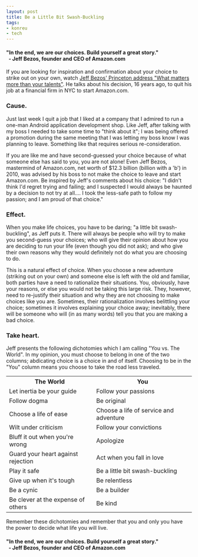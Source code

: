 ```yaml
---
layout: post
title: Be a Little Bit Swash-Buckling
tags:
- konreu
- tech
---
```

<p><h4>"In the end, we are our choices. Build yourself a great story."<br />&nbsp;&nbsp;- Jeff Bezos, founder and CEO of Amazon.com</h4></p>

<p>If you are looking for inspiration and confirmation about your choice to strike out on your own, watch <a href="http://www.ted.com/talks/jeff_bezos_gifts_vs_choices.html">Jeff Bezos' Princeton address "What matters more than your talents"</a>. He talks about his decision, 16 years ago, to quit his job at a financial firm in NYC to start Amazon.com. </p>

<h3>Cause.</h3>

<p>Just last week I quit a job that I liked at a company that I admired to run a one-man Android application development shop. Like Jeff, after talking with my boss I needed to take some time to "think about it"; I was being offered a promotion during the same meeting that I was letting my boss know I was planning to leave. Something like that requires serious re-consideration.</p>

<p>If you are like me and have second-guessed your choice because of what someone else has said to you, you are not alone! Even Jeff Bezos, mastermind of Amazon.com, net worth of $12.3 billion (billion with a 'b') in 2010, was advised by his boss to not make the choice to leave and start Amazon.com. Be inspired by Jeff's comments about his choice: "I didn't think I'd regret trying and failing; and I suspected I would always be haunted by a decision to not try at all.... I took the less-safe path to follow my passion; and I am proud of that choice."</p>

<h3>Effect.</h3>

<p>When you make life choices, you have to be daring; "a little bit swash-buckling", as Jeff puts it. There will always be people who will try to make you second-guess your choices; who will give their opinion about how you are deciding to run your life (even though you did not ask); and who give their own reasons why they would definitely not do what you are choosing to do.</p>

<p>This is a natural effect of choice. When you choose a new adventure (striking out on your own) and someone else is left with the old and familiar, both parties have a need to rationalize their situations. You, obviously, have your reasons, or else you would not be taking this large risk. They, however, need to re-justify their situation and why they are not choosing to make choices like you are. Sometimes, their rationalization involves belittling your choice; sometimes it involves explaining your choice away; inevitably, there will be someone who will (in as many words) tell you that you are making a bad choice.</p>

<h3>Take heart.</h3>

<p>Jeff presents the following dichotomies which I am calling "You vs. The World". In my opinion, you must choose to belong in one of the two columns; abdicating choice is a choice in and of itself. Choosing to be in the "You" column means you choose to take the road less traveled.</p>

<table>
<tr><th>The World</th><th>You</th></tr>
<tr><td>Let inertia be your guide</td><td>Follow your passions</td></tr>
<tr><td>Follow dogma</td><td>Be original</td></tr>
<tr><td>Choose a life of ease</td><td>Choose a life of service and adventure</td></tr>
<tr><td>Wilt under criticism</td><td>Follow your convictions</td></tr>
<tr><td>Bluff it out when you're wrong</td><td>Apologize</td></tr>
<tr><td>Guard your heart against rejection</td><td>Act when you fall in love</td></tr>
<tr><td>Play it safe</td><td>Be a little bit swash-buckling</td></tr>
<tr><td>Give up when it's tough</td><td>Be relentless</td></tr>
<tr><td>Be a cynic</td><td>Be a builder</td></tr>
<tr><td>Be clever at the expense of others</td><td>Be kind</td></tr>
</table>

<p>Remember these dichotomies and remember that you and only you have the power to decide what life you will live.</p>

<p><h4>"In the end, we are our choices. Build yourself a great story."<br />&nbsp;&nbsp;- Jeff Bezos, founder and CEO of Amazon.com</h4></p>
